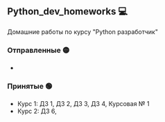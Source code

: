## Python_dev_homeworks :computer:
Домашние работы по курсу "Python разработчик"

### Отправленные :yellow_circle:
- 

### Принятые :green_circle:
- Курс 1: ДЗ 1, ДЗ 2, ДЗ 3, ДЗ 4, Курсовая № 1
- Курс 2: ДЗ 6, 
